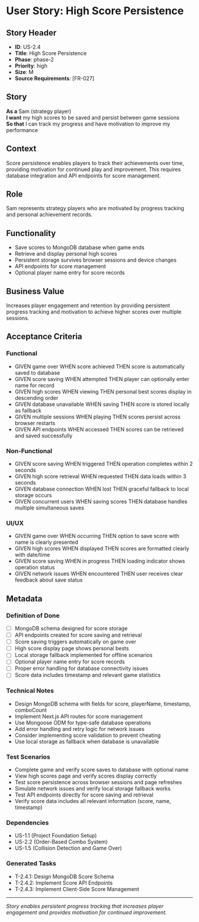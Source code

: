 # User Story: High Score Persistence

## Story Header

- **ID**: US-2.4
- **Title**: High Score Persistence
- **Phase**: phase-2
- **Priority**: high
- **Size**: M
- **Source Requirements**: [FR-027]

## Story

**As a** Sam (strategy player)  
**I want** my high scores to be saved and persist between game sessions  
**So that** I can track my progress and have motivation to improve my performance

## Context

Score persistence enables players to track their achievements over time, providing motivation for continued play and improvement. This requires database integration and API endpoints for score management.

## Role

Sam represents strategy players who are motivated by progress tracking and personal achievement records.

## Functionality

- Save scores to MongoDB database when game ends
- Retrieve and display personal high scores
- Persistent storage survives browser sessions and device changes
- API endpoints for score management
- Optional player name entry for score records

## Business Value

Increases player engagement and retention by providing persistent progress tracking and motivation to achieve higher scores over multiple sessions.

## Acceptance Criteria

### Functional

- GIVEN game over WHEN score achieved THEN score is automatically saved to database
- GIVEN score saving WHEN attempted THEN player can optionally enter name for record
- GIVEN high scores WHEN viewing THEN personal best scores display in descending order
- GIVEN database unavailable WHEN saving THEN score is stored locally as fallback
- GIVEN multiple sessions WHEN playing THEN scores persist across browser restarts
- GIVEN API endpoints WHEN accessed THEN scores can be retrieved and saved successfully

### Non-Functional

- GIVEN score saving WHEN triggered THEN operation completes within 2 seconds
- GIVEN high score retrieval WHEN requested THEN data loads within 3 seconds
- GIVEN database connection WHEN lost THEN graceful fallback to local storage occurs
- GIVEN concurrent users WHEN saving scores THEN database handles multiple simultaneous saves

### UI/UX

- GIVEN game over WHEN occurring THEN option to save score with name is clearly presented
- GIVEN high scores WHEN displayed THEN scores are formatted clearly with date/time
- GIVEN score saving WHEN in progress THEN loading indicator shows operation status
- GIVEN network issues WHEN encountered THEN user receives clear feedback about save status

## Metadata

### Definition of Done

- [ ] MongoDB schema designed for score storage
- [ ] API endpoints created for score saving and retrieval
- [ ] Score saving triggers automatically on game over
- [ ] High score display page shows personal bests
- [ ] Local storage fallback implemented for offline scenarios
- [ ] Optional player name entry for score records
- [ ] Proper error handling for database connectivity issues
- [ ] Score data includes timestamp and relevant game statistics

### Technical Notes

- Design MongoDB schema with fields for score, playerName, timestamp, comboCount
- Implement Next.js API routes for score management
- Use Mongoose ODM for type-safe database operations
- Add error handling and retry logic for network issues
- Consider implementing score validation to prevent cheating
- Use local storage as fallback when database is unavailable

### Test Scenarios

- Complete game and verify score saves to database with optional name
- View high scores page and verify scores display correctly
- Test score persistence across browser sessions and page refreshes
- Simulate network issues and verify local storage fallback works
- Test API endpoints directly for score saving and retrieval
- Verify score data includes all relevant information (score, name, timestamp)

### Dependencies

- US-1.1 (Project Foundation Setup)
- US-2.2 (Order-Based Combo System)
- US-1.5 (Collision Detection and Game Over)

### Generated Tasks

- T-2.4.1: Design MongoDB Score Schema
- T-2.4.2: Implement Score API Endpoints
- T-2.4.3: Implement Client-Side Score Management

---

_Story enables persistent progress tracking that increases player engagement and provides motivation for continued improvement._
